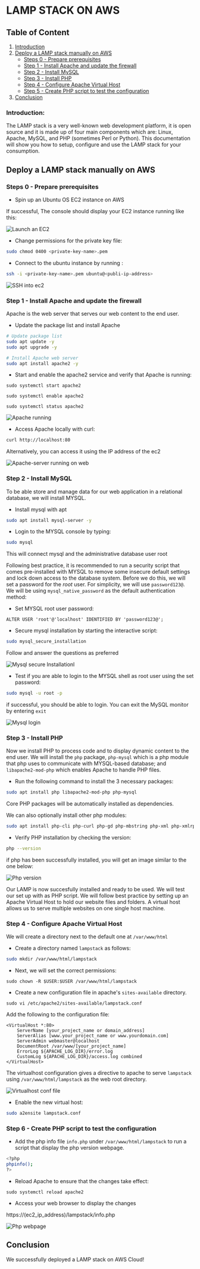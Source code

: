 
# LAMP STACK ON AWS

## Table of Content
1. [Introduction](#Introduction)
2. [Deploy a LAMP stack manually on AWS](#deploy-a-lamp-stack-manually-on-aws)
    * [Steps 0 - Prepare prerequisites](#steps-0---prepare-prerequisites)
    * [Step 1 - Install Apache and update the firewall](#step-1---install-apache-and-update-the-firewall)
    * [Step 2 - Install MySQL](#step-2---install-mysql)
    * [Step 3 - Install PHP](#step-3---install-php)
    * [Step 4 - Configure Apache Virtual Host](#step-4---configure-apache-virtual-host)
    * [Step 5 - Create PHP script to test the configuration](#step-5---create-php-script-to-test-the-configuration-of-php)
3. [Conclusion](#conclusion)


### Introduction:

The LAMP stack is a very well-known web development platform, it is open source and it is made up of four main components which are: Linux, Apache, MySQL, and PHP (sometimes Perl or Python). This documentation will show you how to setup, configure and use the LAMP stack for your consumption.


## Deploy a LAMP stack manually on AWS

### Steps 0 - Prepare prerequisites

- Spin up an Ubuntu OS EC2 instance on AWS

If successful, The console should display your EC2 instance running like this:

![Launch an EC2](images/UbuntuEC2.JPG)

- Change permissions for the private key file:

```sh
sudo chmod 0400 <private-key-name>.pem
```

- Connect to the ubuntu instance by running :

```sh
ssh -i <private-key-name>.pem ubuntu@<publi-ip-address>
```

![SSH into ec2](images/ec2login.JPG)


### Step 1 - Install Apache and update the firewall
Apache is the web server that serves our web content to the end user.

- Update the package list and install Apache

```sh
# Update package list
sudo apt update -y
sudo apt upgrade -y

# Install Apache web server
sudo apt install apache2 -y

```

- Start and enable the apache2 service and verify that Apache is running:

```
sudo systemctl start apache2
```
```
sudo systemctl enable apache2
```
```
sudo systemctl status apache2
```

![Apache running](images/apache2active.JPG)


- Access Apache locally with curl:

```sh
curl http://localhost:80

```
Alternatively, you can access it using the IP address of the ec2

![Apache-server running on web](images/apache2.JPG)


### Step 2 - Install MySQL
To be able store and manage data for our web application in a relational database, we will install MYSQL.

- Install mysql with apt

```sh
sudo apt install mysql-server -y
```
- Login to the MYSQL console by typing:
```sh
sudo mysql
```
This will connect mysql and the administrative database user root

Following best practice, it is recommended to run a security script that comes pre-installed with MYSQL to remove some insecure default settings and lock down access to the database system. Before we do this, we will set a password for the *root* user. For simplicity, we will use `password123@`. We will be using `mysql_native_password` as the default authentication method:
- Set MYSQL root user password:

```
ALTER USER 'root'@'localhost' IDENTIFIED BY 'password123@';
```
- Secure mysql installation by starting the interactive script:

```sh
sudo mysql_secure_installation
```

Follow and answer the questions as preferred

![Mysql secure Installationl ](images/mysqlsecure.JPG)

- Test if you are able to login to the MYSQL shell as root user using the set password:

```sh
sudo mysql -u root -p
```
if successful, you should be able to login. You can exit the MySQL monitor by entering `exit`

![Mysql login](images/mysql.JPG)


### Step 3 - Install PHP
Now we install PHP to process code and to display dynamic content to the end user. We will install the `php` package, `php-mysql` which is a php module that php uses to communicate with MYSQL-based database; and `libapache2-mod-php` which enables Apache to handle PHP files.

- Run the following command to install the 3 necessary packages:

```sh
sudo apt install php libapache2-mod-php php-mysql
```
Core PHP packages will be automatically installed as dependencies.

We can also optionally install other php modules:

```sh
sudo apt install php-cli php-curl php-gd php-mbstring php-xml php-xmlrpc php-zip -y

```

- Verify PHP installation by checking the version:
```sh
php --version
```
if php has been successfully installed, you will get an image similar to the one below:

![Php version](images/phpversion.JPG)

Our LAMP is now succesfully installed and ready to be used. We will test our set up with as PHP script. We will follow best practice by setting up an Apache Virtual Host to hold our website files and folders. A virtual host allows us to serve multiple websites on one single host machine.


### Step 4 - Configure Apache Virtual Host

We will create a directory next to the default one at `/var/www/html`

- Create a directory named `lampstack` as follows:

```sh
sudo mkdir /var/www/html/lampstack
```
- Next, we will set the correct permissions:

```
sudo chown -R $USER:$USER /var/www/html/lampstack

```

- Create a new configuration file in apache's `sites-available` directory.

```
sudo vi /etc/apache2/sites-available/lampstack.conf
```

Add the following to the configuration file:

```
<VirtualHost *:80>
    ServerName [your_project_name or domain_address]
    ServerAlias [www.your_project_name or www.yourdomain.com]
    ServerAdmin webmaster@localhost
    DocumentRoot /var/www/[your_project_name]
    ErrorLog ${APACHE_LOG_DIR}/error.log
    CustomLog ${APACHE_LOG_DIR}/access.log combined
</VirtualHost>
```

The virtualhost configuration gives a directive to apache to serve `lampstack` using `/var/www/html/lampstack` as the web root directory.

![Virtualhost conf file](images/virtualhost.JPG)

- Enable the new virtual host:
```sh
sudo a2ensite lampstack.conf 
```

### Step 6 - Create PHP script to test the configuration

- Add the php info file `info.php` under `/var/www/html/lampstack` to run a script that display the php version webpage.

```sh
<?php
phpinfo();
?>
```

- Reload Apache to ensure that the changes take effect:

```
sudo systemctl reload apache2
```
- Access your web browser to display the changes

https://(ec2_ip_address)/lampstack/info.php

![Php webpage](images/php.JPG)


## Conclusion
We successfully deployed a LAMP stack on AWS Cloud!
